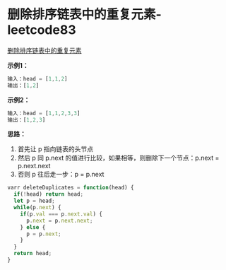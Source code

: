 # 删除排序链表中的重复元素-leetcode83

<a href="https://leetcode-cn.com/problems/remove-duplicates-from-sorted-list/" target="_blank">删除排序链表中的重复元素</a>

**示例1：**

```js
输入：head = [1,1,2]
输出：[1,2]
```

**示例2：**

```js
输入：head = [1,1,2,3,3]
输出：[1,2,3]
```



**思路：**

1. 首先让 p 指向链表的头节点
2. 然后 p 同 p.next 的值进行比较，如果相等，则删除下一个节点：p.next = p.next.next
3. 否则 p 往后走一步：p = p.next



```js
varr deleteDuplicates = function(head) {
  if(!head) return head;
  let p = head;
  while(p.next) {
    if(p.val === p.next.val) {
      p.next = p.next.next;
    } else {
      p = p.next;
    }
  }
  return head;
}
```



